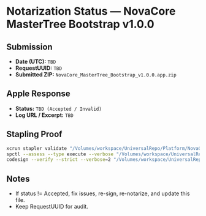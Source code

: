 # Notarization Status — NovaCore MasterTree Bootstrap v1.0.0

## Submission
- **Date (UTC):** `TBD`
- **RequestUUID:** `TBD`
- **Submitted ZIP:** `NovaCore_MasterTree_Bootstrap_v1.0.0.app.zip`

## Apple Response
- **Status:** `TBD (Accepted / Invalid)`
- **Log URL / Excerpt:** `TBD`

## Stapling Proof
```bash
xcrun stapler validate "/Volumes/workspace/UniversalRepo/Platform/NovaCoreAI_CustomAgent_MasterTreeApp/Bootstrap/Apps/NovaCore MasterTree Bootstrap.app"
spctl --assess --type execute --verbose "/Volumes/workspace/UniversalRepo/Platform/NovaCoreAI_CustomAgent_MasterTreeApp/Bootstrap/Apps/NovaCore MasterTree Bootstrap.app"
codesign --verify --strict --verbose=2 "/Volumes/workspace/UniversalRepo/Platform/NovaCoreAI_CustomAgent_MasterTreeApp/Bootstrap/Apps/NovaCore MasterTree Bootstrap.app"
```

## Notes
- If status != Accepted, fix issues, re-sign, re-notarize, and update this file.
- Keep RequestUUID for audit.
